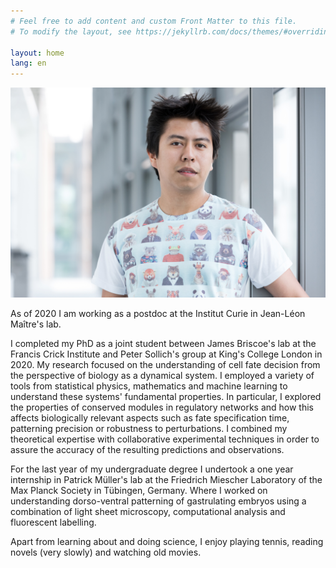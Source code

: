 ```yaml
---
# Feel free to add content and custom Front Matter to this file.
# To modify the layout, see https://jekyllrb.com/docs/themes/#overriding-theme-defaults

layout: home
lang: en
---
```


![My face](/assets/EHD.jpg)

As of 2020 I am working as a postdoc at the Institut Curie in Jean-Léon Maître's lab.

I completed my PhD as a joint student between James Briscoe's lab at the Francis Crick Institute and Peter Sollich's group at King's College London in 2020.
My research focused on the understanding of cell fate decision from the perspective of biology as a dynamical system. I employed a variety of tools from statistical physics, mathematics and machine learning to understand these systems' fundamental properties. In particular, I explored the properties of conserved modules in regulatory networks and how this affects biologically relevant aspects such as fate specification time, patterning precision or robustness to perturbations. I combined my theoretical expertise with collaborative experimental techniques in order to assure the accuracy of the resulting predictions and observations.

For the last year of my undergraduate degree I undertook a one year internship in Patrick Müller's lab at the Friedrich Miescher Laboratory of the Max Planck Society in Tübingen, Germany. Where I worked on understanding dorso-ventral patterning of gastrulating embryos using a combination of light sheet microscopy, computational analysis and fluorescent labelling.

Apart from learning about and doing science, I enjoy playing tennis, reading novels (very slowly) and watching old movies.